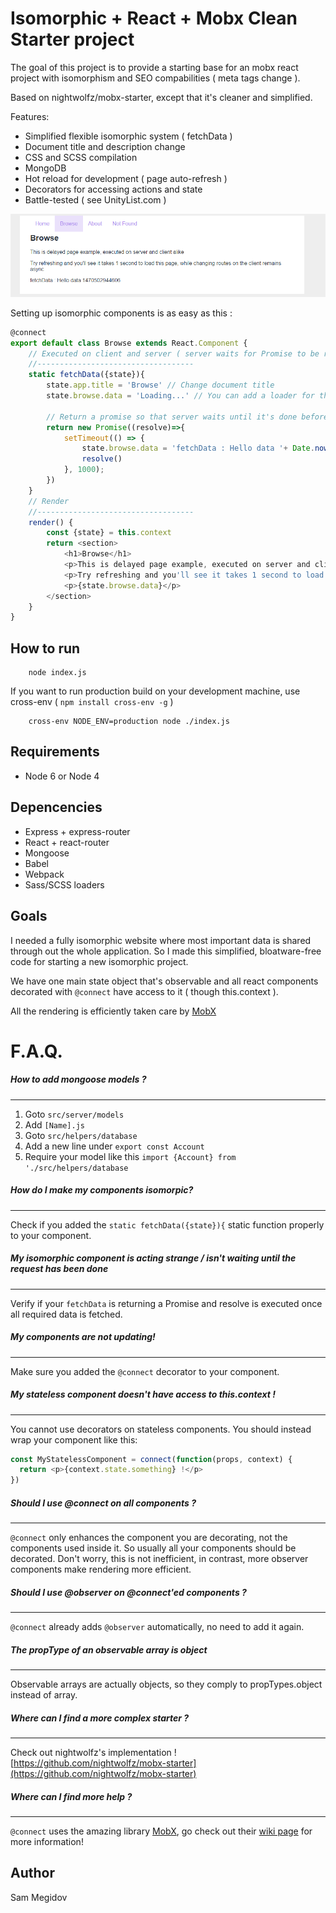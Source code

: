 # Isomorphic + React + Mobx Clean Starter project

The goal of this project is to provide a starting base for an mobx react project with isomorphism and SEO compabilities ( meta tags change ).

Based on nightwolfz/mobx-starter, except that it's cleaner and simplified.

Features:
+ Simplified flexible isomorphic system ( fetchData )
+ Document title and description change
+ CSS and SCSS compilation
+ MongoDB
+ Hot reload for development ( page auto-refresh )
+ Decorators for accessing actions and state
+ Battle-tested ( see UnityList.com )

![Preview](preview.png)

Setting up isomorphic components is as easy as this :
````js
@connect
export default class Browse extends React.Component {
    // Executed on client and server ( server waits for Promise to be resolved )
    //-----------------------------------
    static fetchData({state}){
        state.app.title = 'Browse' // Change document title
        state.browse.data = 'Loading...' // You can add a loader for the client side rendering

        // Return a promise so that server waits until it's done before serving the page
        return new Promise((resolve)=>{
            setTimeout(() => {
                state.browse.data = 'fetchData : Hello data '+ Date.now()
                resolve()
            }, 1000);
        })
    }
    // Render
    //-----------------------------------
    render() {
        const {state} = this.context
        return <section>
            <h1>Browse</h1>
            <p>This is delayed page example, executed on server and client alike</p>
            <p>Try refreshing and you'll see it takes 1 second to load this page, while changing routes on the client remains async</p>
            <p>{state.browse.data}</p>
        </section>
    }
}
````

## How to run
````
    node index.js
````

If you want to run production build on your development machine, use cross-env ( `npm install cross-env -g` )
````
    cross-env NODE_ENV=production node ./index.js
````
## Requirements

* Node 6 or Node 4

## Depencencies

* Express + express-router
* React + react-router
* Mongoose
* Babel
* Webpack
* Sass/SCSS loaders

## Goals

I needed a fully isomorphic website where most important data is shared through out the whole application.
So I made this simplified, bloatware-free code for starting a new isomorphic project.

We have one main state object that's observable and all react components decorated with `@connect` have access to it ( though this.context ).

All the rendering is efficiently taken care by [MobX](https://github.com/mobxjs/mobx)


# F.A.Q.

##### How to add mongoose models ?
---
1. Goto `src/server/models`
2. Add `[Name].js`
3. Goto `src/helpers/database`
4. Add a new line under `export const Account` 
5. Require your model like this `import {Account} from './src/helpers/database`


##### How do I make my components isomorpic?
---
Check if you added the `static fetchData({state}){` static function properly to your component.

##### My isomorphic component is acting strange / isn't waiting until the request has been done
---
Verify if your `fetchData` is returning a Promise and resolve is executed once all required data is fetched.


##### My components are not updating!
---
Make sure you added the `@connect` decorator to your component.


##### My stateless component doesn't have access to this.context !
---
You cannot use decorators on stateless components.
You should instead wrap your component like this:

```js
const MyStatelessComponent = connect(function(props, context) {
  return <p>{context.state.something} !</p>
})
````

##### Should I use @connect on all components ?
---
`@connect` only enhances the component you are decorating, not the components used inside it.
So usually all your components should be decorated.
Don't worry, this is not inefficient, in contrast, more observer components make rendering more efficient.

##### Should I use @observer on @connect'ed components ?
---
`@connect` already adds `@observer` automatically, no need to add it again.


##### The propType of an observable array is object
---
Observable arrays are actually objects, so they comply to propTypes.object instead of array.


##### Where can I find a more complex starter ?
---
Check out nightwolfz's implementation ! 
[https://github.com/nightwolfz/mobx-starter](https://github.com/nightwolfz/mobx-starter)

##### Where can I find more help ?
---
`@connect` uses the amazing library [MobX](https://github.com/mobxjs/mobx), go check out their
[wiki page](https://mobxjs.github.io/mobx/best/pitfalls.html) for more information!



## Author
Sam Megidov